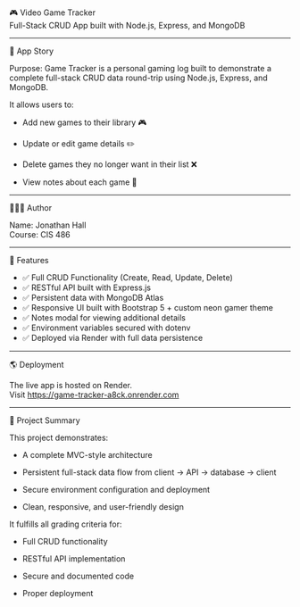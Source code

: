 🎮 Video Game Tracker<br>
Full-Stack CRUD App built with Node.js, Express, and MongoDB

---
📖 App Story

Purpose:
Game Tracker is a personal gaming log built to demonstrate a complete full-stack CRUD data round-trip using Node.js, Express, and MongoDB.

It allows users to:

- Add new games to their library 🎮

- Update or edit game details ✏️

- Delete games they no longer want in their list ❌

- View notes about each game 💾

---
🧑🏻‍💻 Author

Name: Jonathan Hall<br>
Course: CIS 486

---
🧠 Features

- ✅ Full CRUD Functionality (Create, Read, Update, Delete)
- ✅ RESTful API built with Express.js
- ✅ Persistent data with MongoDB Atlas
- ✅ Responsive UI built with Bootstrap 5 + custom neon gamer theme
- ✅ Notes modal for viewing additional details
- ✅ Environment variables secured with dotenv
- ✅ Deployed via Render with full data persistence

---
🌎 Deployment

The live app is hosted on Render.<br>
Visit https://game-tracker-a8ck.onrender.com

---
🔑 Project Summary

This project demonstrates:

- A complete MVC-style architecture

- Persistent full-stack data flow from client → API → database → client

- Secure environment configuration and deployment

- Clean, responsive, and user-friendly design

It fulfills all grading criteria for:

- Full CRUD functionality

- RESTful API implementation

- Secure and documented code

- Proper deployment
